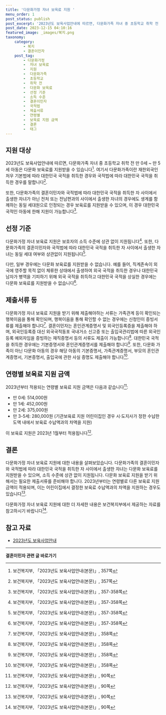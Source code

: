 ```yaml
---
title: '다문화가정 자녀 보육료 지원 '
menu_order: 1
post_status: publish
post_excerpt: '2023년도 보육사업안내에 따르면, 다문화가족 자녀 중 초등학교 취학 전 만 0세   만 5세 아동은 다문화 보육료를 지원받을 수 있습니다  1 . 여기서 다문화가족이란 재한외국인 처우 기본법에 따라 대한민국 국적을 취득한 경우와 국적법에 따라 대한민국 국적을 취득한 경우를 말합니다  1 .'
post_date: 2023-12-15 04:10:16
featured_image: _images/복지.png
taxonomy:
    category:
        - 복지
        - 결혼이민자
    post_tag:
        - 다문화가정
        -  자녀 보육료
        -  지원
        -  다문화가족
        -  초등학교
        -  취학 전
        -  다문화 보육료
        -  선정 기준
        -  소득 수준
        -  결혼이민자
        -  국적법
        -  제출서류
        -  연령별
        -  보육료 지원 금액
        -  결론
        -  태그
---
```



## 지원 대상

2023년도 보육사업안내에 따르면, 다문화가족 자녀 중 초등학교 취학 전 만 0세 ~ 만 5세 아동은 다문화 보육료를 지원받을 수 있습니다[^1]. 여기서 다문화가족이란 재한외국인 처우 기본법에 따라 대한민국 국적을 취득한 경우와 국적법에 따라 대한민국 국적을 취득한 경우를 말합니다[^1].

또한, 다문화가족의 결혼이민자와 국적법에 따라 대한민국 국적을 취득한 자 사이에서 출생한 자녀가 아닌 전처 또는 전남편과의 사이에서 출생한 자녀의 경우에도 생계를 함께하는 동일 세대원으로 인정되는 경우 보육료를 지원받을 수 있으며, 이 경우 대한민국 국적인 아동에 한해 지원이 가능합니다[^2].

## 선정 기준

다문화가정 자녀 보육료 지원은 보호자의 소득 수준에 상관 없이 지원됩니다[^2]. 또한, 다문화가족의 결혼이민자와 국적법에 따라 대한민국 국적을 취득한 자 사이에서 출생한 자녀는 동일 세대 여부와 상관없이 지원됩니다[^2].

다만, 일부 경우에는 다문화 보육료를 지원받을 수 없습니다. 예를 들어, 직계존속이 외국에 영주할 목적 없이 체류한 상태에서 출생하여 외국 국적을 취득한 경우나 대한민국 남자가 병역을 기피하기 위해 외국 국적을 취득하고 대한민국 국적을 상실한 경우에는 다문화 보육료를 지원받을 수 없습니다[^2].

## 제출서류 등

다문화가정 자녀 보육료 지원을 받기 위해 제출해야하는 서류는 가족관계 등이 확인되는 행복이음을 통해 확인되며, 행복이음을 통해 확인할 수 없는 경우에는 신청인이 증빙서류를 제출해야 합니다[^3]. 결혼이민자는 혼인관계증명서 및 외국인등록증을 제출해야 하며, 외국인등록증 대신 외국국적동포 국내거소 신고증 또는 출입국관리법에 따른 외국인등록 예외자임을 증빙하는 재직증명서 등의 서류도 제출이 가능합니다[^3]. 대한민국 국적을 취득한 경우에는 기본증명서와 혼인관계증명서를 제출해야 합니다[^3]. 또한, 다문화 가족이 아닌 다문화 아동의 경우 해당 아동의 기본증명서, 가족관계증명서, 부모의 혼인관계증명서, 기본증명서, 출입국에 관한 사실 증명도 제출해야 합니다[^3].

## 연령별 보육료 지원 금액

2023년부터 적용되는 연령별 보육료 지원 금액은 다음과 같습니다[^4]:
- 만 0세: 514,000원
- 만 1세: 452,000원
- 만 2세: 375,000원
- 만 3-5세: 280,000원 (기관보육료 지원 어린이집인 경우 시·도지사가 정한 수납한도액 내에서 보육료 수납액과의 차액을 지원)

이 보육료 지원은 2023년 1월부터 적용됩니다[^4].

## 결론

다문화가정 자녀 보육료 지원에 대한 내용을 살펴보았습니다. 다문화가족의 결혼이민자와 국적법에 따라 대한민국 국적을 취득한 자 사이에서 출생한 자녀는 다문화 보육료를 지원받을 수 있으며, 소득 수준에 상관 없이 지원됩니다. 다문화 보육료 지원을 받기 위해서는 필요한 제출서류를 준비해야 합니다. 2023년부터는 연령별로 다른 보육료 지원 금액이 적용되며, 이는 어린이집에서 결정한 보육료 수납액과의 차액을 지원하는 경우도 있습니다[^4]. 

다문화가정 자녀 보육료 지원에 대한 더 자세한 내용은 보건복지부에서 제공하는 자료를 참고하시기 바랍니다[^4].

[^1]: 보건복지부, 「2023년도 보육사업안내(본문)」, 357쪽
[^2]: 보건복지부, 「2023년도 보육사업안내(본문)」, 357-358쪽
[^3]: 보건복지부, 「2023년도 보육사업안내(본문)」, 358쪽
[^4]: 보건복지부, 「2023년도 보육사업안내(본문)」, 90쪽

## 참고 자료

- [2023년도 보육사업안내](https://www.easylaw.go.kr)
<!-- wp:separator -->
<hr class="wp-block-separator has-alpha-channel-opacity"/>
<!-- /wp:separator -->

<!-- wp:group {"backgroundColor":"base","layout":{"type":"constrained"}} -->
<div class="wp-block-group has-base-background-color has-background"><!-- wp:paragraph {"align":"center","fontSize":"medium"} -->
<p class="has-text-align-center has-large-font-size"><strong>결혼이민자 관련 글 바로가기</strong></p>
<!-- /wp:paragraph -->


<!-- wp:latest-posts
{"categories":[{"id":14581,"count":19,"description":"","link":"https://uknowlaw.com/category/%ea%b2%b0%ed%98%bc%ec%9d%b4%eb%af%bc%ec%9e%90/","name":"결혼이민자","slug":"결혼이민자","taxonomy":"category","parent":0,"meta":[],"_links":{"self":[{"href":"https://uknowlaw.com/wp-json/wp/v2/categories/14581"}],"collection":[{"href":"https://uknowlaw.com/wp-json/wp/v2/categories"}],"about":[{"href":"https://uknowlaw.com/wp-json/wp/v2/taxonomies/category"}],"wp:post_type":[{"href":"https://uknowlaw.com/wp-json/wp/v2/posts?categories=14581"}],"curies":[{"name":"wp","href":"https://api.w.org/{rel}","templated":true}]}}],"postsToShow":100,"excerptLength":28,"postLayout":"grid","columns":2,"featuredImageAlign":"left","featuredImageSizeSlug":"large","fontSize":"small"} /--></div>
<!-- /wp:group -->
